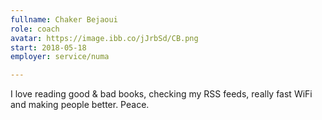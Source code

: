 ```yaml
---
fullname: Chaker Bejaoui
role: coach
avatar: https://image.ibb.co/jJrbSd/CB.png
start: 2018-05-18
employer: service/numa

---
```


I love reading good & bad books, checking my RSS feeds, really fast WiFi and making people better. Peace.
